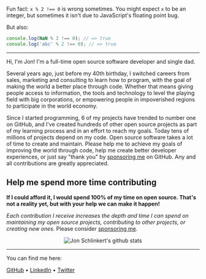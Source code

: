 Fun fact: `x % 2 !== 0` is wrong sometimes. You might expect `x` to be an integer, but sometimes it isn't due to JavaScript's floating point bug. 

But also:

```ts
console.log(NaN % 2 !== 0); // => true
console.log('abc' % 2 !== 0); // => true
```

---

Hi, I'm Jon! I'm a full-time open source software developer and single dad. 

Several years ago, just before my 40th birthday, I switched careers from sales, marketing and consulting to learn how to program, with the goal of making the world a better place through code. Whether that means giving people access to information, the tools and technology to level the playing field with big corporations, or empowering people in impoverished regions to participate in the world economy.

Since I started programming, 6 of my projects have trended to number one on GitHub, and I've created hundreds of other open source projects as part of my learning process and in an effort to reach my goals. Today tens of millions of projects depend on my code. Open source software takes a lot of time to create and maintain. Please help me to achieve my goals of improving the world through code, help me create better developer experiences, or just say "thank you" by [sponsoring me](https://github.com/sponsors/jonschlinkert) on GitHub. Any and all contributions are greatly appreciated.

## Help me spend more time contributing

**If I could afford it, I would spend 100% of my time on open source. That's not a reality yet, but with your help we can make it happen!**

_Each contribution I receive increases the depth and time I can spend on maintaining my open source projects, contributing to other projects, or creating new ones._ Please consider [sponsoring me](https://github.com/sponsors/jonschlinkert).

<p align="center">
  <img src="https://github-readme-stats.vercel.app/api?username=jonschlinkert&count_private=true" alt="Jon Schlinkert's github stats">
</p>


<!-- ### Sponsors

The following companies, organizations, and individuals are not only helping me spend more time doing what I love (open source collaboration!), but they are supporting the ongoing maintenance and development of software used millions of projects. [Become a Sponsor](https://github.com/sponsors/jonschlinkert) to add your logo to this README, or any of [my other projects](https://github.com/jonschlinkert?tab=repositories&q=&type=&language=&sort=stargazers)

**Gold Sponsors**

| [<img src="https://github.com/jonschlinkert/clone-deep/assets/383994/98036489-2cae-48a2-8d29-7dec58ea05c4" alt="https://jaake.tech/" width="100"/>](https://jaake.tech/) |
|:---:|
| [https://jaake.tech/](https://jaake.tech/) |

[Please contact me](mailto:jon.schlinkert@gmail.com) to add your logo to this page, or any of my other projects.
-->
---

You can find me here:

[GitHub](https://github.com/jonschlinkert) • [LinkedIn](https://linkedin.com/in/jonshlinkert) • [Twitter](https://twitter.com/jonschlinkert)
